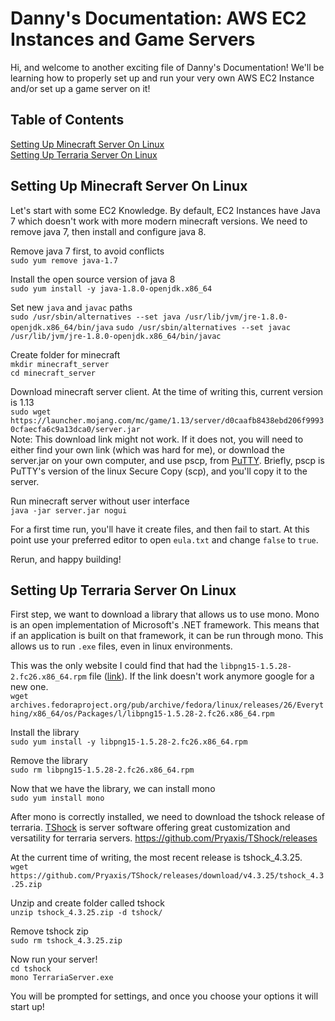 # Danny's Documentation: AWS EC2 Instances and Game Servers
Hi, and welcome to another exciting file of Danny's Documentation! We'll be learning how to properly set up and run your very own AWS EC2 Instance and/or set up a game server on it!

## Table of Contents
[Setting Up Minecraft Server On Linux](#setting-up-minecraft-server-on-linux)  
[Setting Up Terraria Server On Linux](#setting-up-terraria-server-on-linux)

## Setting Up Minecraft Server On Linux
Let's start with some EC2 Knowledge. By default, EC2 Instances have Java 7 which doesn't work with more modern minecraft versions. We need to remove java 7, then install and configure java 8.

Remove java 7 first, to avoid conflicts  
`sudo yum remove java-1.7`

Install the open source version of java 8  
`sudo yum install -y java-1.8.0-openjdk.x86_64`

Set new `java` and `javac` paths  
`sudo /usr/sbin/alternatives --set java /usr/lib/jvm/jre-1.8.0-openjdk.x86_64/bin/java`
`sudo /usr/sbin/alternatives --set javac /usr/lib/jvm/jre-1.8.0-openjdk.x86_64/bin/javac`

Create folder for minecraft  
`mkdir minecraft_server`  
`cd minecraft_server`

Download minecraft server client. At the time of writing this, current version is 1.13  
`sudo wget https://launcher.mojang.com/mc/game/1.13/server/d0caafb8438ebd206f99930cfaecfa6c9a13dca0/server.jar`  
Note: This download link might not work. If it does not, you will need to either find your own link (which was hard for me), or download the server.jar on your own computer, and use pscp, from [PuTTY](https://www.putty.org/). Briefly, pscp is PuTTY's version of the linux Secure Copy (scp), and you'll copy it to the server.


Run minecraft server without user interface  
`java -jar server.jar nogui`

For a first time run, you'll have it create files, and then fail to start. At this point use your preferred editor to open `eula.txt` and change `false` to `true`.

Rerun, and happy building!

## Setting Up Terraria Server On Linux
First step, we want to download a library that allows us to use mono.
Mono is an open implementation of Microsoft's .NET framework. This means that if an application is built on that framework, it can be run through mono. This allows us to run `.exe` files, even in linux environments.

This was the only website I could find that had the `libpng15-1.5.28-2.fc26.x86_64.rpm` file ([link](archives.fedoraproject.org/pub/archive/fedora/linux/releases/26/Everything/x86_64/os/Packages/l/libpng15-1.5.28-2.fc26.x86_64.rpm)). If the link doesn't work anymore google for a new one.  
`wget archives.fedoraproject.org/pub/archive/fedora/linux/releases/26/Everything/x86_64/os/Packages/l/libpng15-1.5.28-2.fc26.x86_64.rpm`

Install the library  
`sudo yum install -y libpng15-1.5.28-2.fc26.x86_64.rpm`

Remove the library  
`sudo rm libpng15-1.5.28-2.fc26.x86_64.rpm`

Now that we have the library,  we can install mono  
`sudo yum install mono`

After mono is correctly installed, we need to download the tshock release of terraria. [TShock](https://github.com/Pryaxis/TShock) is server software offering great customization and versatility for terraria servers.
https://github.com/Pryaxis/TShock/releases

At the current time of writing, the most recent release is tshock_4.3.25.  
`wget https://github.com/Pryaxis/TShock/releases/download/v4.3.25/tshock_4.3.25.zip`  

Unzip and create folder called tshock  
`unzip tshock_4.3.25.zip -d tshock/`

Remove tshock zip  
`sudo rm tshock_4.3.25.zip`

Now run your server!  
`cd tshock`  
`mono TerrariaServer.exe`

You will be prompted for settings, and once you choose your options it will start up!